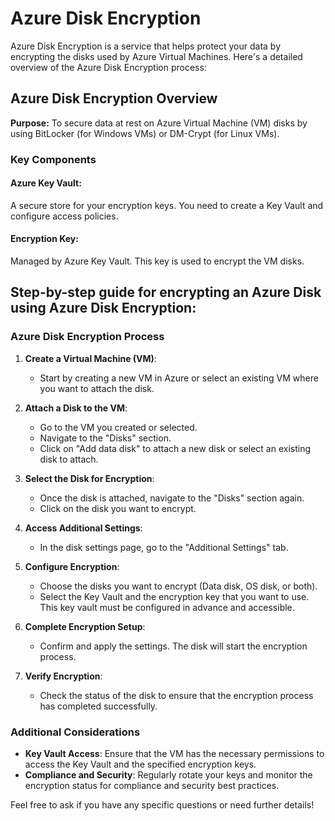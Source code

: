 # Azure Disk Encryption
Azure Disk Encryption is a service that helps protect your data by encrypting the disks used by Azure Virtual Machines. Here's a detailed overview of the Azure Disk Encryption process:

## Azure Disk Encryption Overview

<b>Purpose:</b> To secure data at rest on Azure Virtual Machine (VM) disks by using BitLocker (for Windows VMs) or DM-Crypt (for Linux VMs).

### Key Components
#### Azure Key Vault:

A secure store for your encryption keys. You need to create a Key Vault and configure access policies.

#### Encryption Key:

Managed by Azure Key Vault. This key is used to encrypt the VM disks.

## Step-by-step guide for encrypting an Azure Disk using Azure Disk Encryption:

### Azure Disk Encryption Process

1. **Create a Virtual Machine (VM)**:
   - Start by creating a new VM in Azure or select an existing VM where you want to attach the disk.

2. **Attach a Disk to the VM**:
   - Go to the VM you created or selected.
   - Navigate to the "Disks" section.
   - Click on "Add data disk" to attach a new disk or select an existing disk to attach.

3. **Select the Disk for Encryption**:
   - Once the disk is attached, navigate to the "Disks" section again.
   - Click on the disk you want to encrypt.

4. **Access Additional Settings**:
   - In the disk settings page, go to the "Additional Settings" tab.

5. **Configure Encryption**:
   - Choose the disks you want to encrypt (Data disk, OS disk, or both).
   - Select the Key Vault and the encryption key that you want to use. This key vault must be configured in advance and accessible.

6. **Complete Encryption Setup**:
   - Confirm and apply the settings. The disk will start the encryption process.

7. **Verify Encryption**:
   - Check the status of the disk to ensure that the encryption process has completed successfully.

### Additional Considerations

- **Key Vault Access**: Ensure that the VM has the necessary permissions to access the Key Vault and the specified encryption keys.
- **Compliance and Security**: Regularly rotate your keys and monitor the encryption status for compliance and security best practices.

Feel free to ask if you have any specific questions or need further details!
